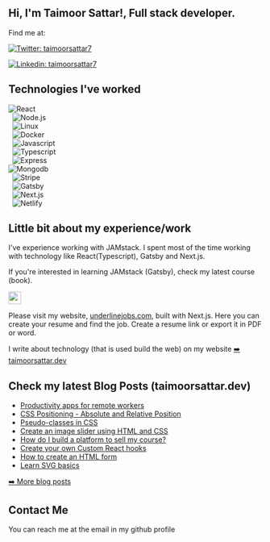   <h2> Hi, I'm Taimoor Sattar!, Full stack developer.</h2>
<p>Find me at:</p>
<p><a href="https://twitter.com/taimoorsattar7/"><img src="https://img.shields.io/badge/-taimoorsattar7-blue?style=flat-square&amp;logo=Twitter&amp;logoColor=white&amp;link=https://twitter.com/taimoorsattar7/" alt="Twitter: taimoorsattar7"></a></p>
<p><a href="https://www.linkedin.com/in/taimoorsattar7/"><img src="https://img.shields.io/badge/-taimoorsattar7-blue?style=flat-square&amp;logo=Linkedin&amp;logoColor=white&amp;link=https://www.linkedin.com/in/taimoorsattar7/" alt="Linkedin: taimoorsattar7"></a></p>
<p><h2>Technologies I've worked</h2></p>
<p><img src="https://img.shields.io/badge/-React-000?&amp;logo=React" alt="React"><br>
  <img src="https://img.shields.io/badge/-Node.js-000?&amp;logo=node.js" alt="Node.js"><br>
  <img src="https://img.shields.io/badge/-Linux-000?&amp;logo=Linux" alt="Linux"><br>
  <img src="https://img.shields.io/badge/-Docker-000?&amp;logo=Docker" alt="Docker"><br>
  <img src="https://img.shields.io/badge/-Javascript-000?&amp;logo=Javascript" alt="Javascript"><br>
  <img src="https://img.shields.io/badge/-Typescript-000?&amp;logo=Typescript" alt="Typescript"><br>
  <img src="https://img.shields.io/badge/-Express-000?&amp;logo=Express" alt="Express"><br>
<img src="https://img.shields.io/badge/-Mongodb-000?&amp;logo=Mongodb" alt="Mongodb"><br>
  <img src="https://img.shields.io/badge/-Stripe-000?&amp;logo=Stripe" alt="Stripe"><br>
  <img src="https://img.shields.io/badge/-Gatsby-000?&amp;logo=Gatsby" alt="Gatsby"><br>
  <img src="https://img.shields.io/badge/-Next.js-000?&amp;logo=Next.js" alt="Next.js"><br>
  <img src="https://img.shields.io/badge/-Netlify-000?&amp;logo=Netlify" alt="Netlify"></p>
<p><h2>Little bit about my experience/work</h2></p>
<p>I've experience working with JAMstack. I spent most of the time working with technology like React(Typescript), Gatsby and Next.js.</p>
<p>If you're interested in learning JAMstack (Gatsby), check my latest course (book).</p>
<p><a href="https://taimoorsattar.dev/books/how-to-build-JAMstack-site"><img src="https://img.shields.io/badge/Get%20the%20book-%230A0A0A.svg?&style=for-the-badge&logo=dev-dot-to&logoColor=white" height=25></a></p>
<p>Please visit my website, <a href="https://www.underlinejobs.com">underlinejobs.com</a>, built with Next.js. Here you can create your resume and find the job. Create a resume link or export it in PDF or word.</p>
<p>I write about technology (that is used build the web) on my website <a href="https://taimoorsattar.dev">➡️ taimoorsattar.dev</a></p>
<p><h2> Check my latest Blog Posts (taimoorsattar.dev)</h2></p>
<p></p>
  <ul>
    <li><a href=https://taimoorsattar.dev/blogs/productivity-apps-for-remote-workers/>Productivity apps for remote workers</a></li><li><a href=https://taimoorsattar.dev/blogs/css-position-relative-absolute/>CSS Positioning - Absolute and Relative Position</a></li><li><a href=https://taimoorsattar.dev/blogs/pseudo-classes-css/>Pseudo-classes in CSS</a></li><li><a href=https://taimoorsattar.dev/blogs/image-slider-using-html-css/>Create an image slider using HTML and CSS</a></li><li><a href=https://taimoorsattar.dev/blogs/build-platform-to-sell-course/>How do I build a platform to sell my course?</a></li><li><a href=https://taimoorsattar.dev/blogs/custom-hook-react/>Create your own Custom React hooks</a></li><li><a href=https://taimoorsattar.dev/blogs/create-html-form/>How to create an HTML form</a></li><li><a href=https://taimoorsattar.dev/blogs/svg/>Learn SVG basics</a></li>
  </ul>
<p><a href="https://taimoorsattar.dev/blog">➡️ More blog posts</a></p>
<p><h2>Contact Me</h2></p>
<p>You can reach me at the email in my github profile</p>
